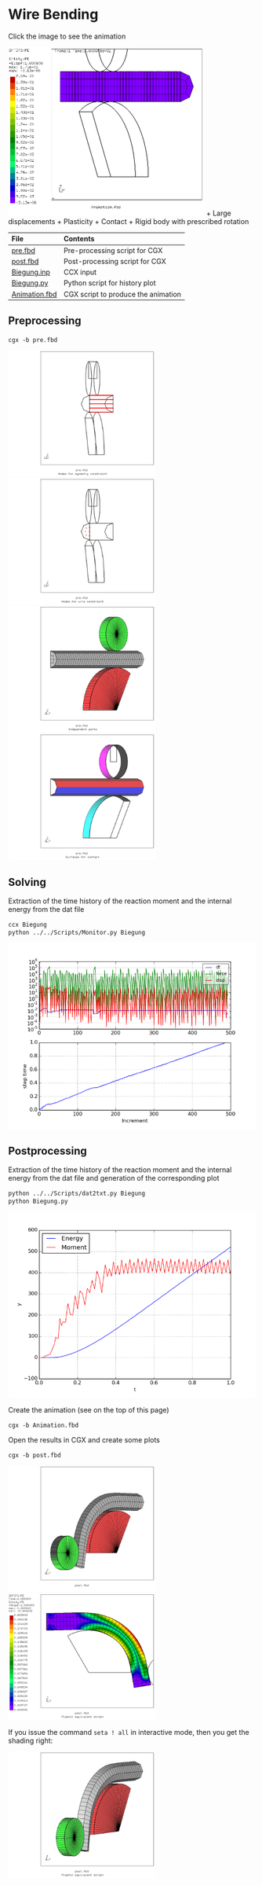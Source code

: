 # Wire Bending
Click the image to see the animation

<img src="movie.gif" width="400">
+ Large displacements
+ Plasticity
+ Contact
+ Rigid body with prescribed rotation

| File     | Contents    |
| :------------- | :------------- |
| [pre.fbd](pre.fbd)     | Pre-processing script for CGX     |
| [post.fbd](post.fbd) | Post-processing script for CGX |
| [Biegung.inp](Biegung.inp) | CCX input |
| [Biegung.py](Biegung.py) | Python script for history plot |
| [Animation.fbd](Animation.fbd) | CGX script to produce the animation |
## Preprocessing
```
cgx -b pre.fbd
```
<img src="symy.png" width="300"><img src="wfix.png" width="300">
<img src="parts.png" width="300"><img src="contact.png" width="300">

## Solving

Extraction of the time history of the reaction moment and the internal energy from the dat file
```
ccx Biegung
python ../../Scripts/Monitor.py Biegung
```
<img src="Biegung.png">

## Postprocessing

Extraction of the time history of the reaction moment and the internal energy from the dat file and generation of the corresponding plot
```
python ../../Scripts/dat2txt.py Biegung
python Biegung.py
```
<img src="Biegung-history.png">

Create the animation (see on the top of this page)
```
cgx -b Animation.fbd
```
Open the results in CGX and create some plots
```
cgx -b post.fbd
```
<img src="deform.png" width="300"><img src="PE.png" width="300">

If you issue the command `seta ! all` in interactive mode, then you get the shading right:

<img src="deform1.png" width="300">
